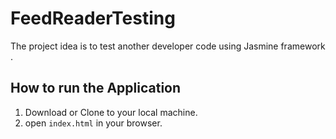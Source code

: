 # FeedReaderTesting
The project idea is to test another developer code using Jasmine framework .

## How to run the Application
1. Download or Clone to your local machine.
2. open `index.html` in your browser.

